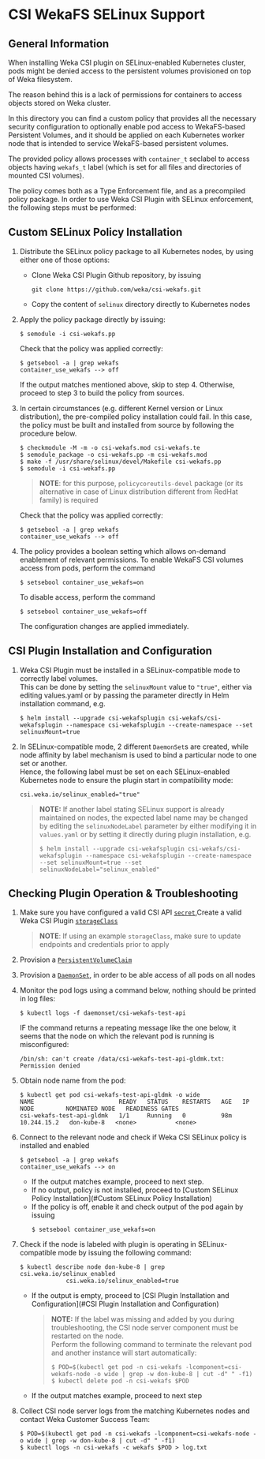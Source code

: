 # CSI WekaFS SELinux Support

## General Information
When installing Weka CSI plugin on SELinux-enabled Kubernetes cluster, pods might be denied access
to the persistent volumes provisioned on top of Weka filesystem.

The reason behind this is a lack of permissions for containers to access objects stored on Weka cluster.

In this directory you can find a custom policy that provides all the necessary security configuration to optionally 
enable pod access to WekaFS-based Persistent Volumes, and it should be applied 
on each Kubernetes worker node that is intended to service WekaFS-based persistent volumes.

The provided policy allows processes with `container_t` seclabel to access objects having `wekafs_t` label (which is set for all files and directories of mounted CSI volumes).

The policy comes both as a Type Enforcement file, and as a precompiled policy package.
In order to use Weka CSI Plugin with SELinux enforcement, the following steps must be performed:

## Custom SELinux Policy Installation
1. Distribute the SELinux policy package to all Kubernetes nodes, by using either one of those options:
   * Clone Weka CSI Plugin Github repository, by issuing
     ```shell
     git clone https://github.com/weka/csi-wekafs.git
     ```
   * Copy the content of `selinux` directory directly to Kubernetes nodes
2. Apply the policy package directly by issuing:
   ```shell
   $ semodule -i csi-wekafs.pp
   ```
   Check that the policy was applied correctly:
   ```shell
   $ getsebool -a | grep wekafs
   container_use_wekafs --> off
   ```
   If the output matches mentioned above, skip to step 4. Otherwise, proceed to step 3 to build the policy from sources.
3. In certain circumstances (e.g. different Kernel version or Linux distribution), 
   the pre-compiled policy installation could fail. In this case, the policy must be built
   and installed from source by following the procedure below.
   ```shell
   $ checkmodule -M -m -o csi-wekafs.mod csi-wekafs.te
   $ semodule_package -o csi-wekafs.pp -m csi-wekafs.mod
   $ make -f /usr/share/selinux/devel/Makefile csi-wekafs.pp
   $ semodule -i csi-wekafs.pp
   ```
   > **NOTE**: for this purpose, `policycoreutils-devel` package 
   > (or its alternative in case of Linux distribution different from RedHat family) is required

   Check that the policy was applied correctly:
   ```shell
   $ getsebool -a | grep wekafs
   container_use_wekafs --> off
   ```

4. The policy provides a boolean setting which allows on-demand enablement of relevant permissions.
   To enable WekaFS CSI volumes access from pods, perform the command
   ```shell
   $ setsebool container_use_wekafs=on
   ```
   To disable access, perform the command
   ```shell
   $ setsebool container_use_wekafs=off
   ```
   The configuration changes are applied immediately.

## CSI Plugin Installation and Configuration
1. Weka CSI Plugin must be installed in a SELinux-compatible mode to correctly label volumes.  
   This can be done by setting the `selinuxMount` value to `"true"`, either via editing values.yaml or by passing the parameter directly in Helm installation command, e.g.
   ```shell
   $ helm install --upgrade csi-wekafsplugin csi-wekafs/csi-wekafsplugin --namespace csi-wekafsplugin --create-namespace --set selinuxMount=true
   ```
2. In SELinux-compatible mode, 2 different `DaemonSet`s are created, while node affinity by label mechanism is used to bind a particular node to one set or another.  
   Hence, the following label must be set on each SELinux-enabled Kubernetes node to ensure the plugin start in compatibility mode:
   ```shell
   csi.weka.io/selinux_enabled="true"
   ```
   > **NOTE:** If another label stating SELinux support is already maintained on nodes, the expected label name may be changed by editing the `selinuxNodeLabel` parameter 
   > by either modifying it in `values.yaml` or by setting it directly during plugin installation, e.g.
   > ```shell
   > $ helm install --upgrade csi-wekafsplugin csi-wekafs/csi-wekafsplugin --namespace csi-wekafsplugin --create-namespace --set selinuxMount=true --set selinuxNodeLabel="selinux_enabled"
   > ```
   
## Checking Plugin Operation & Troubleshooting
 
1. Make sure you have configured a valid CSI API [`secret`](../examples/dynamic_api/csi-wekafs-api-secret.yaml),Create a valid Weka CSI Plugin [`storageClass`](../examples/dynamic_api)  
   > **NOTE**: If using an example `storageClass`, make sure to update endpoints and credentials prior to apply 
2. Provision a [`PersistentVolumeClaim`](../examples/dynamic_api/pvc-wekafs-dir-api.yaml)
3. Provision a [`DaemonSet`](../examples/dynamic_api/csi-daemonset.app-on-dir-api.yaml), in order to be able access of all pods on all nodes
4. Monitor the pod logs using a command below, nothing should be printed in log files:
   ```shell
   $ kubectl logs -f daemonset/csi-wekafs-test-api
   ```
   IF the command returns a repeating message like the one below, it seems that the node on which the relevant pod is running is misconfigured:
   ```shell
   /bin/sh: can't create /data/csi-wekafs-test-api-gldmk.txt: Permission denied
   ```
   
5. Obtain node name from the pod:
   ```shell
   $ kubectl get pod csi-wekafs-test-api-gldmk -o wide
   NAME                        READY   STATUS    RESTARTS   AGE   IP            NODE         NOMINATED NODE   READINESS GATES
   csi-wekafs-test-api-gldmk   1/1     Running   0          98m   10.244.15.2   don-kube-8   <none>           <none>
   ```

6. Connect to the relevant node and check if Weka CSI SELinux policy is installed and enabled
   ```shell
   $ getsebool -a | grep wekafs
   container_use_wekafs --> on
   ```
   * If the output matches example, proceed to next step. 
   * If no output, policy is not installed, proceed to [Custom SELinux Policy Installation](#Custom SELinux Policy Installation)
   * If the policy is off, enable it and check output of the pod again by issuing
     ```shell
     $ setsebool container_use_wekafs=on
     ```
7. Check if the node is labeled with plugin is operating in SELinux-compatible mode by issuing the following command:
   ```shell
   $ kubectl describe node don-kube-8 | grep csi.weka.io/selinux_enabled
                csi.weka.io/selinux_enabled=true
   ``` 
   * If the output is empty, proceed to [CSI Plugin Installation and Configuration](#CSI Plugin Installation and Configuration)
     > **NOTE:** If the label was missing and added by you during troubleshooting, the CSI node server component must be restarted on the node.  
     Perform the following command to terminate the relevant pod and another instance will start automatically:
     > ```shell
     > $ POD=$(kubectl get pod -n csi-wekafs -lcomponent=csi-wekafs-node -o wide | grep -w don-kube-8 | cut -d" " -f1)
     > $ kubectl delete pod -n csi-wekafs $POD
     >``` 
   * If the output matches example, proceed to next step
8. Collect CSI node server logs from the matching Kubernetes nodes and contact Weka Customer Success Team:
   ```shell
   $ POD=$(kubectl get pod -n csi-wekafs -lcomponent=csi-wekafs-node -o wide | grep -w don-kube-8 | cut -d" " -f1)
   $ kubectl logs -n csi-wekafs -c wekafs $POD > log.txt  
   ```